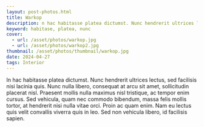 ```yaml
---
layout: post-photos.html
title: Warkop
description: n hac habitasse platea dictumst. Nunc hendrerit ultrices lectus, sed facilisis nisi lacinia quis.
keyword: habitase, platea, nunc
cover: 
  - url: /asset/photos/warkop.jpg
  - url: /asset/photos/warkop2.jpg
thumbnail: /asset/photos/thumbnail/warkop.jpg
date: 2024-04-27
tags: Interior
---
```

In hac habitasse platea dictumst. Nunc hendrerit ultrices lectus, sed facilisis nisi lacinia quis. Nunc nulla libero, consequat at arcu sit amet, sollicitudin placerat nisl. Praesent mollis nulla maximus nisl tristique, ac tempor enim cursus. Sed vehicula, quam nec commodo bibendum, massa felis mollis tortor, at hendrerit nisi nulla vitae orci. Proin ac quam enim. Nam eu lectus quis velit convallis viverra quis in leo. Sed non vehicula libero, id facilisis sapien.